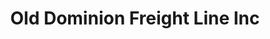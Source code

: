 ---
title: "Old Dominion Freight Line Inc"
url: /afton/old-dominion-freight-line-inc/
shop: catalogue
---